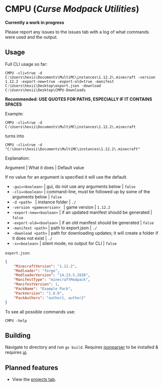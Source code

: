 # CMPU (_Curse Modpack Utilities_)

**Currently a work in progress**

Please report any issues to the issues tab with a log of what commands were used and the output. 

## Usage
Full CLI usage so far:

`
CMPU -cli=true -d C:\Users\hexii\Documents\MultiMC\instances\1.12.2\.minecraft -version 1.12.2 -export-new=true -export-old=true -manifest C:\Users\hexii\Desktop\export.json -download C:\Users\hexii\Desktop\CMPU-Downloads
`

**Recommended: USE QUOTES FOR PATHS, ESPECIALLY IF IT CONTAINS SPACES**

Example: 

`CMPU -cli=true -d C:\Users\hexii\Documents\MultiMC\instances\1.12.2\.minecraft`

turns into

`CMPU -cli=true -d "C:\Users\hexii\Documents\MultiMC\instances\1.12.2\.minecraft"`

Explanation:

Argument | What it does | Default value

If no value for an argument is specified it will use the default.

- `-gui=<boolean>` | gui, do not use any arguments below | `false`
- `-cli=<boolean>` | command-line, must be followed up by some of the arguments below | `false`
- `-d <path> ` | instance folder | `./`
- `-version <gameversion> ` | game version | `1.12.2`
- `-export-new=<boolean>` | if an updated manifest should be generated | `false`
- `-export-old=<boolean>` | if an old manifest should be generated | `false`
- `-manifest <path>` | path to export.json | `./`
- `-download <path>` | path for downloading updates; it will create a folder if it does not exist | `./`
- `-s=<boolean>` | silent mode; no output for CLI | `false`

`export.json`:

``` json
{
    "MinecraftVersion": "1.12.2",
    "Modloader": "forge",
    "ModloaderVersion": "14.23.5.2838",
    "ManifestType": "minecraftModpack",
    "ManifestVersion": 1,
    "PackName": "Example Pack",
    "PackVersion": "1.0.0",
    "PackAuthors": "author1, author2"
}
```

To see all possible commands use:

`
CMPU -help
`

## Building
Navigate to directory and run `go build`. Requires [jsonparser](https://github.com/buger/jsonparser) to be installed & requires [ui](https://github.com/andlabs/ui).

## Planned features
- View the [projects tab](https://github.com/Hextical/CMPU/projects).
